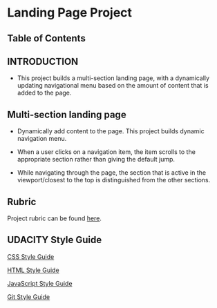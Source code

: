 # Landing Page Project

## Table of Contents

## INTRODUCTION

- This project builds a multi-section landing page, with a dynamically updating navigational menu based on the amount of content that is added to the page.

## Multi-section landing page

- Dynamically add content to the page. This project builds dynamic navigation menu. 
 
- When a user clicks on a navigation item, the item scrolls  to the appropriate section rather than giving the default jump. 

- While navigating through the page, the section that is active in the viewport/closest to the top is distinguished from the other sections.

## Rubric

Project rubric can be found [here].

## UDACITY Style Guide

[CSS Style Guide](http://udacity.github.io/frontend-nanodegree-styleguide/css.html)

[HTML Style Guide](http://udacity.github.io/frontend-nanodegree-styleguide/index.html)

[JavaScript Style Guide](http://udacity.github.io/frontend-nanodegree-styleguide/javascript.html)

[Git Style Guide](https://udacity.github.io/git-styleguide/)

[here]:https://review.udacity.com/#!/rubrics/2658/view

